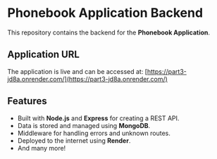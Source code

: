 # Phonebook Application Backend  

This repository contains the backend for the **Phonebook Application**.  

## Application URL  
The application is live and can be accessed at: [https://part3-jd8a.onrender.com/](https://part3-jd8a.onrender.com/)  

## Features  
- Built with **Node.js** and **Express** for creating a REST API.  
- Data is stored and managed using **MongoDB**.  
- Middleware for handling errors and unknown routes.  
- Deployed to the internet using **Render**.
- And many more!
